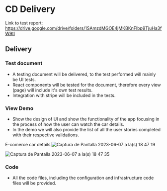 # CD Delivery

Link to test report: https://drive.google.com/drive/folders/1SAmzdMGOE4jMKBKnFlbp9TjuHa3fW9tI

## Delivery

### Test document

- A testing document will be delivered, to the test performed will mainly be UI tests.
- React components will be tested for the document, therefore every view (page) will include it's own test results.
- Integration with stripe will be included in the tests.

### View Demo

- Show the design of UI and show the functionality of the app focusing in the process of how the user can watch the car details.
- In the demo we will also provide the list of all the user stories completed with their respective validations.

E-comerce car details
![Captura de Pantalla 2023-06-07 a la(s) 18 47 19](https://github.com/IvanDLar/MOVU-Docs/assets/78172208/9aedb1bb-8d1f-4062-a93f-b6df7669dd3d)

![Captura de Pantalla 2023-06-07 a la(s) 18 47 35](https://github.com/IvanDLar/MOVU-Docs/assets/78172208/00d0999e-4681-419e-901f-52f47b77372c)



### Code

- All the code files, including the configuration and infrastructure code files will be provided.
